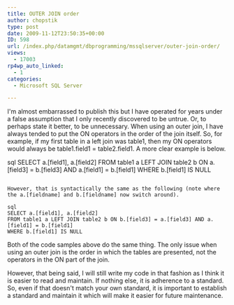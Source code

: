 ```yaml
---
title: OUTER JOIN order
author: chopstik
type: post
date: 2009-11-12T23:50:35+00:00
ID: 598
url: /index.php/datamgmt/dbprogramming/mssqlserver/outer-join-order/
views:
  - 17003
rp4wp_auto_linked:
  - 1
categories:
  - Microsoft SQL Server

---
```

I'm almost embarrassed to publish this but I have operated for years under a false assumption that I only recently discovered to be untrue. Or, to perhaps state it better, to be unnecessary. When using an outer join, I have always tended to put the ON operators in the order of the join itself. So, for example, if my first table in a left join was table1, then my ON operators would always be table1.field1 = table2.field1. A more clear example is below.

sql
SELECT a.[field1], a.[field2]
FROM table1 a LEFT JOIN table2 b ON a.[field3] = b.[field3] AND a.[field1] = b.[field1]
WHERE b.[field1] IS NULL
```

However, that is syntactically the same as the following (note where the a.[fieldname] and b.[fieldname] now switch around).

sql
SELECT a.[field1], a.[field2]
FROM table1 a LEFT JOIN table2 b ON b.[field3] = a.[field3] AND a.[field1] = b.[field1]
WHERE b.[field1] IS NULL
```

Both of the code samples above do the same thing. The only issue when using an outer join is the order in which the tables are presented, not the operators in the ON part of the join.

However, that being said, I will still write my code in that fashion as I think it is easier to read and maintain. If nothing else, it is adherence to a standard. So, even if that doesn't match your own standard, it is important to establish a standard and maintain it which will make it easier for future maintenance.